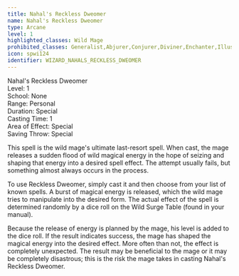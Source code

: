```yaml
---
title: Nahal's Reckless Dweomer
name: Nahal's Reckless Dweomer
type: Arcane
level: 1
highlighted_classes: Wild Mage
prohibited_classes: Generalist,Abjurer,Conjurer,Diviner,Enchanter,Illusionist,Invoker,Necromancer,Transmuter
icon: spwi124
identifier: WIZARD_NAHALS_RECKLESS_DWEOMER
---
```

Nahal's Reckless Dweomer  
Level: 1  
School: None   
Range: Personal  
Duration: Special  
Casting Time: 1  
Area of Effect: Special  
Saving Throw: Special  
  
This spell is the wild mage's ultimate last-resort spell. When cast, the mage releases a sudden flood of wild magical energy in the hope of seizing and shaping that energy into a desired spell effect. The attempt usually fails, but something almost always occurs in the process.  
  
To use Reckless Dweomer, simply cast it and then choose from your list of known spells. A burst of magical energy is released, which the wild mage tries to manipulate into the desired form. The actual effect of the spell is determined randomly by a dice roll on the Wild Surge Table (found in your manual).  
  
Because the release of energy is planned by the mage, his level is added to the dice roll. If the result indicates success, the mage has shaped the magical energy into the desired effect. More often than not, the effect is completely unexpected. The result may be beneficial to the mage or it may be completely disastrous; this is the risk the mage takes in casting Nahal's Reckless Dweomer.  
